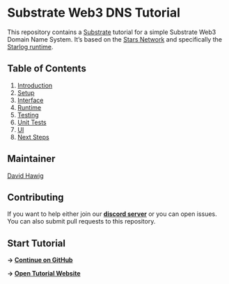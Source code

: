 # Substrate Web3 DNS Tutorial 

This repository contains a [Substrate](https://github.com/paritytech/substrate) tutorial for a simple Substrate Web3 Domain Name System. It’s based on the [Stars Network](https://github.com/PACTCare/Stars-Network/blob/master/WHITEPAPER.md) and specifically the [Starlog runtime](https://github.com/PACTCare/Starlog). 

## Table of Contents

1. [Introduction](./tutorial/1_introduction.md)
2. [Setup](./tutorial/2_setup.md)
3. [Interface](./tutorial/3_interface.md)
4. [Runtime](./tutorial/4_runtime.md)
5. [Testing](./tutorial/5_testing.md)
6. [Unit Tests](./tutorial/6_unit_tests.md)
7. [UI](./tutorial/7_ui.md)
8. [Next Steps](./tutorial/8_next_steps.md)

## Maintainer

[David Hawig](https://github.com/Noc2)

## Contributing

If you want to help either join our **[discord server](https://discord.gg/VMj7PFN)** or you can open issues. You can also submit pull requests to this repository.

## Start Tutorial

**-> [Continue on GitHub](./tutorial/1_introduction.md)**

**-> [Open Tutorial Website](https://pactcare.github.io/Substrate-Web3-DNS-Tutorial/tutorial/1_introduction.html)**

